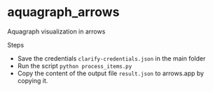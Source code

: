 # aquagraph_arrows
Aquagraph visualization in arrows

Steps
- Save the credentials `clarify-credentials.json` in the main folder
- Run the script `python process_items.py` 
- Copy the content of the output file `result.json` to arrows.app by copying it.
